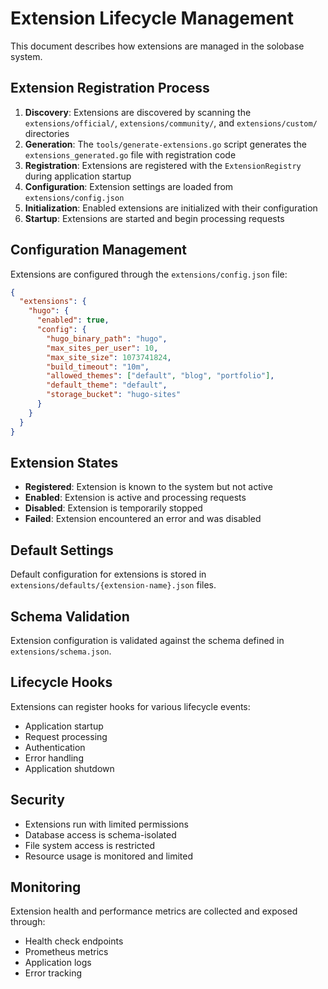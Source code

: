 # Extension Lifecycle Management

This document describes how extensions are managed in the solobase system.

## Extension Registration Process

1. **Discovery**: Extensions are discovered by scanning the `extensions/official/`, `extensions/community/`, and `extensions/custom/` directories
2. **Generation**: The `tools/generate-extensions.go` script generates the `extensions_generated.go` file with registration code
3. **Registration**: Extensions are registered with the `ExtensionRegistry` during application startup
4. **Configuration**: Extension settings are loaded from `extensions/config.json`
5. **Initialization**: Enabled extensions are initialized with their configuration
6. **Startup**: Extensions are started and begin processing requests

## Configuration Management

Extensions are configured through the `extensions/config.json` file:

```json
{
  "extensions": {
    "hugo": {
      "enabled": true,
      "config": {
        "hugo_binary_path": "hugo",
        "max_sites_per_user": 10,
        "max_site_size": 1073741824,
        "build_timeout": "10m",
        "allowed_themes": ["default", "blog", "portfolio"],
        "default_theme": "default",
        "storage_bucket": "hugo-sites"
      }
    }
  }
}
```

## Extension States

- **Registered**: Extension is known to the system but not active
- **Enabled**: Extension is active and processing requests
- **Disabled**: Extension is temporarily stopped
- **Failed**: Extension encountered an error and was disabled

## Default Settings

Default configuration for extensions is stored in `extensions/defaults/{extension-name}.json` files.

## Schema Validation

Extension configuration is validated against the schema defined in `extensions/schema.json`.

## Lifecycle Hooks

Extensions can register hooks for various lifecycle events:
- Application startup
- Request processing
- Authentication
- Error handling
- Application shutdown

## Security

- Extensions run with limited permissions
- Database access is schema-isolated
- File system access is restricted
- Resource usage is monitored and limited

## Monitoring

Extension health and performance metrics are collected and exposed through:
- Health check endpoints
- Prometheus metrics
- Application logs
- Error tracking